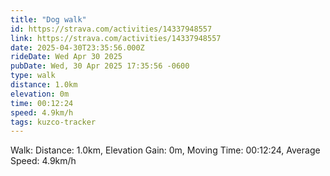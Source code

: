 ```yaml
---
title: "Dog walk"
id: https://strava.com/activities/14337948557
link: https://strava.com/activities/14337948557
date: 2025-04-30T23:35:56.000Z
rideDate: Wed Apr 30 2025
pubDate: Wed, 30 Apr 2025 17:35:56 -0600
type: walk
distance: 1.0km
elevation: 0m
time: 00:12:24
speed: 4.9km/h
tags: kuzco-tracker
---
```

Walk: Distance: 1.0km, Elevation Gain: 0m, Moving Time: 00:12:24, Average Speed: 4.9km/h